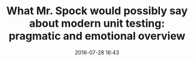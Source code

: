 ---
layout: post
title:  "What Mr. Spock would possibly say about modern unit testing: pragmatic and emotional overview"
date: "2016-07-28 16:43"
updated: "2016-11-09 00:43"
external_url: https://yermilov.github.io/spock-talk/
categories: [spock, junit, testng, testing, groovy]
published: true
summary: "We will try to examine current state of the automated testing concept in the Java world. As a reference, we will go through basic and advanced spock-framework features and compare them with what JUnit4/JUnit5/TestNG/Hamcrest/AssertJ/Mockito/whatever can offer instead. We will try to understand Spock philosophy and find out both pragmatic and emotional answer to the questions: should I use spock-framework in the year of 2016? how to convince my manager that 'yes, we should'? how to convince my teammates that 'no, we shouldn’t'?"
---